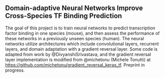 ## Domain-adaptive Neural Networks Improve Cross-Species TF Binding Prediction

The goal of this project is to train neural networks to predict transcription factor binding in one species (mouse), and then assess the performance of these networks in a previously unseen species (human). The neural networks utilize architectures which include convolutional layers, recurrent layers, and domain adaptation with a gradient reversal layer. Some code is adapted from work by @DivyanshiSrivastava, and the gradient reversal layer implementation is modified from @michetonu (Michele Tonutti) at https://github.com/michetonu/gradient_reversal_keras_tf. Preprint in progress.
